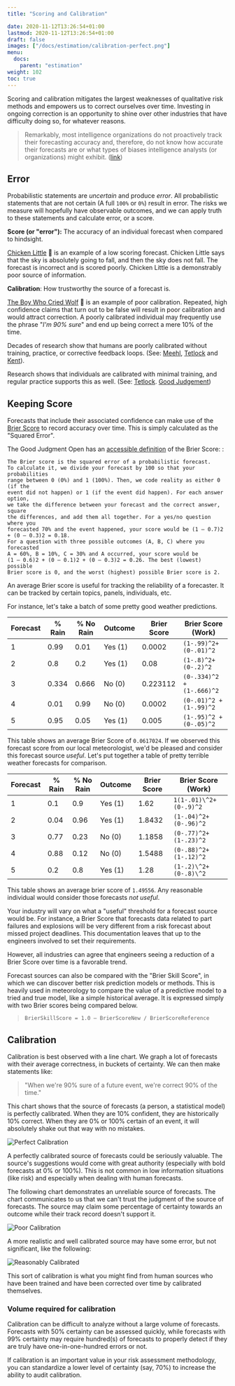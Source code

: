 ```yaml
---
title: "Scoring and Calibration"

date: 2020-11-12T13:26:54+01:00
lastmod: 2020-11-12T13:26:54+01:00
draft: false
images: ["/docs/estimation/calibration-perfect.png"]
menu:
  docs:
    parent: "estimation"
weight: 102
toc: true
---
```


Scoring and calibration mitigates the largest weaknesses of qualitative risk methods and empowers us to correct ourselves over time. Investing in ongoing correction is an opportunity to shine over other industries that have difficulty doing so, for whatever reasons.

> Remarkably, most intelligence organizations do not proactively track their forecasting accuracy and, therefore, do not know how accurate their forecasts are or what types of biases intelligence analysts (or organizations) might exhibit. ([link](https://onlinelibrary.wiley.com/doi/abs/10.1002/ffo2.98))

## Error

Probabilistic statements are _uncertain_ and produce _error_. All probabilistic statements that are not certain (A full `100%` or `0%`) result in error. The risks we measure will hopefully have observable outcomes, and we can apply truth to these statements and calculate error, or a score.

**Score (or "error"):** The accuracy of an individual forecast when compared to hindsight.

[Chicken Little](https://en.wikipedia.org/wiki/Henny_Penny) 🐤 is an example of a low scoring forecast. Chicken Little says that the sky is absolutely going to fall, and then the sky does not fall. The forecast is incorrect and is scored poorly. Chicken Little is a demonstrably poor source of information.

**Calibration**: How trustworthy the source of a forecast is.

[The Boy Who Cried Wolf](https://en.wikipedia.org/wiki/The_Boy_Who_Cried_Wolf) 🐺 is an example of poor calibration. Repeated, high confidence claims that turn out to be false will result in poor calibration and would attract correction. A poorly calibrated individual may frequently use the phrase \"*I\'m 90% sure*\" and end up being correct a mere 10% of the time.

Decades of research show that humans are poorly calibrated without
training, practice, or corrective feedback loops. (See: [Meehl](https://en.wikipedia.org/wiki/Paul_E._Meehl#Clinical_versus_statistical_prediction), [Tetlock](https://www.newyorker.com/magazine/2005/12/05/everybodys-an-expert) and [Kent](https://en.wikipedia.org/wiki/Words_of_estimative_probability)).

Research shows that individuals are calibrated with
minimal training, and regular practice supports this as well. (See:
[Tetlock](https://github.com/magoo/forecast-documentation/blob/master/READING.md#philip-tetlocks-prediction-research). [Good Judgement](https://www.gjopen.com/))

## Keeping Score

Forecasts that include their associated confidence can make use of the
[Brier Score](https://en.wikipedia.org/wiki/Brier_score) to record
accuracy over time. This is simply calculated as the \"Squared Error\".

The Good Judgment Open has an [accessible
definition](https://www.gjopen.com/faq) of the Brier Score: :

``` none
The Brier score is the squared error of a probabilistic forecast.
To calculate it, we divide your forecast by 100 so that your probabilities
range between 0 (0%) and 1 (100%). Then, we code reality as either 0 (if the
event did not happen) or 1 (if the event did happen). For each answer option,
we take the difference between your forecast and the correct answer, square
the differences, and add them all together. For a yes/no question where you
forecasted 70% and the event happened, your score would be (1 – 0.7)2 + (0 – 0.3)2 = 0.18.
For a question with three possible outcomes (A, B, C) where you forecasted
A = 60%, B = 10%, C = 30% and A occurred, your score would be
(1 – 0.6)2 + (0 – 0.1)2 + (0 – 0.3)2 = 0.26. The best (lowest) possible
Brier score is 0, and the worst (highest) possible Brier score is 2.
```

An average Brier score is useful for tracking the reliability of a
forecaster. It can be tracked by certain topics, panels, individuals,
etc.

For instance, let\'s take a batch of some pretty good weather
predictions.

| Forecast |  % Rain | % No Rain  | Outcome | Brier Score |  Brier Score (Work)|
 --- | --- | --- | --- | --- | --- |
|1|         0.99 |               0.01|       Yes (1)|      0.0002|      ``(1-.99)^2+(0-.01)^2``|
|2|         0.8|                 0.2 |       Yes (1)|      0.08 |       ``(1-.8)^2+(0-.2)^2``|
|3|         0.334 |              0.666|      No (0)|   0.223112 |   ``(0-.334)^2 + (1-.666)^2``|
|4|         0.01|                0.99|       No (0)|   0.0002|      ``(0-.01)^2 + (1-.99)^2``|
|5|         0.95 |               0.05|       Yes (1)|      0.005 |      ``(1-.95)^2 + (0-.05)^2``|

This table shows an average Brier Score of `0.0617024`. If we observed
this forecast score from our local meteorologist, we\'d be pleased and
consider this forecast source *useful*. Let\'s put together a table of
pretty terrible weather forecasts for comparison.

| Forecast |  % Rain | % No Rain  | Outcome | Brier Score |  Brier Score (Work)|
 --- | --- | --- | --- | --- | --- |
| 1        | 0.1     |  0.9  | Yes (1) | 1.62  | `1(1-.01)\^2+(0-.9)^2` |
| 2        | 0.04    | 0.96       | Yes (1)    | 1.8432      | `(1-.04)^2+(0-.96)^2`  |
| 3        | 0.77    | 0.23       | No (0) | 1.1858      | `(0-.77)^2+(1-.23)^2`  |
| 4        | 0.88    | 0.12       | No (0) | 1.5488      | `(0-.88)^2+(1-.12)^2`  |
| 5        | 0.2     |  0.8 | Yes (1)   | 1.28    | `(1-.2)\^2+(0-.8)\^2`  |

This table shows an average brier score of `1.49556`. Any reasonable
individual would consider those forecasts *not useful*.

Your industry will vary on what a \"useful\" threshold for a forecast
source would be. For instance, a Brier Score that forecasts data related
to part failures and explosions will be very different from a risk
forecast about missed project deadlines. This documentation leaves that
up to the engineers involved to set their requirements.

However, all industries can agree that engineers seeing a reduction of a
Brier Score over time is a favorable trend.

Forecast sources can also be compared with the \"Brier Skill Score\", in
which we can discover better risk prediction models or methods. This is
heavily used in meteorology to compare the value of a predictive model
to a tried and true model, like a simple historical average. It is
expressed simply with two Brier scores being compared below.

> `BrierSkillScore = 1.0 – BrierScoreNew / BrierScoreReference`


## Calibration 

Calibration is best observed with a line chart. We graph a lot of forecasts with their average correctness, in buckets of certainty. We can then make statements like: 

> "When we're 90% sure of a future event, we're correct 90% of the time."

This chart shows that the source of forecasts (a person, a statistical model) is perfectly calibrated. When they are 10% confident, they are historically 10% correct. When they are 0% or 100% certain of an event, it will absolutely shake out that way with no mistakes.

![Perfect Calibration](calibration-perfect.png)

A perfectly calibrated source of forecasts could be seriously valuable. The source's suggestions would come with great authority (especially with bold forecasts at 0% or 100%). This is not common in low information situations (like risk) and especially when dealing with human forecasts. 

The following chart demonstrates an unreliable source of forecasts. The chart communicates to us that we can't trust the judgment of the source of forecasts. The source may claim some percentage of certainty towards an outcome while their track record doesn't support it.

![Poor Calibration](calibration-uncalibrated.png)

A more realistic and well calibrated source may have some error, but not significant, like the following:

![Reasonably Calibrated](calibration-calibrated.png)

This sort of calibration is what you might find from human sources who have been trained and have been corrected over time by calibrated themselves. 

### Volume required for calibration
Calibration can be difficult to analyze without a large volume of forecasts. Forecasts with 50% certainty can be assessed quickly, while forecasts with 99% certainty may require hundred(s) of forecasts to properly detect if they are truly have one-in-one-hundred errors or not. 

If calibration is an important value in your risk assessment methodology, you can standardize a lower level of certainty (say, 70%) to increase the ability to audit calibration.